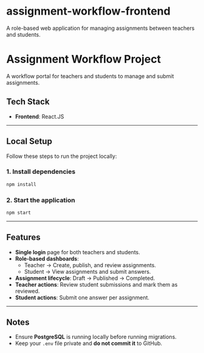 # assignment-workflow-frontend
A role-based web application for managing assignments between teachers and students.

# Assignment Workflow Project

A workflow portal for teachers and students to manage and submit assignments.

## Tech Stack
- **Frontend**: React.JS  

---

## Local Setup

Follow these steps to run the project locally:

### 1. Install dependencies
```bash
npm install
```

### 2. Start the application
```bash
npm start
```

---

## Features

- **Single login** page for both teachers and students.  
- **Role-based dashboards**:  
  - Teacher → Create, publish, and review assignments.  
  - Student → View assignments and submit answers.  
- **Assignment lifecycle**: Draft → Published → Completed.  
- **Teacher actions**: Review student submissions and mark them as reviewed.  
- **Student actions**: Submit one answer per assignment.  

---

## Notes
- Ensure **PostgreSQL** is running locally before running migrations.  
- Keep your `.env` file private and **do not commit it** to GitHub.  
